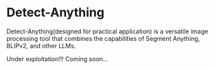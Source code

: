 # Detect-Anything
Detect-Anything(designed for practical application) is a versatile image processing tool that combines the capabilities of Segment Anything, BLIPv2, and other LLMs.


Under exploitation!!! Coming soon...
